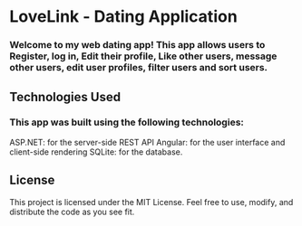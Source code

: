 # LoveLink - Dating Application 

### Welcome to my web dating app! This app allows users to Register, log in, Edit their profile, Like other users, message other users, edit user profiles, filter users and sort users.

## Technologies Used
### This app was built using the following technologies:

ASP.NET: for the server-side REST API
Angular: for the user interface and client-side rendering
SQLite: for the database.

## License
This project is licensed under the MIT License. Feel free to use, modify, and distribute the code as you see fit.
